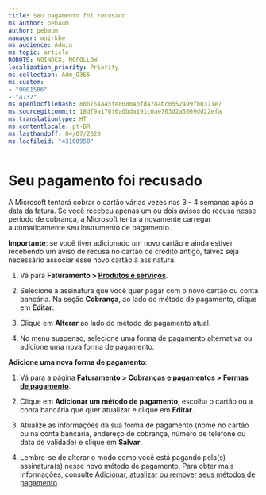 ```yaml
---
title: Seu pagamento foi recusado
ms.author: pebaum
author: pebaum
manager: mnirkhe
ms.audience: Admin
ms.topic: article
ROBOTS: NOINDEX, NOFOLLOW
localization_priority: Priority
ms.collection: Adm_O365
ms.custom:
- "9001506"
- "4732"
ms.openlocfilehash: 88b754a45fe80804bfd4784bc0552499fb0371e7
ms.sourcegitcommit: 18df9a170f6a0bda191c0ae763d2a5069dd22efa
ms.translationtype: HT
ms.contentlocale: pt-BR
ms.lasthandoff: 04/07/2020
ms.locfileid: "43160950"
---
```

# <a name="your-payment-was-declined"></a>Seu pagamento foi recusado

A Microsoft tentará cobrar o cartão várias vezes nas 3 - 4 semanas após a data da fatura.  Se você recebeu apenas um ou dois avisos de recusa nesse período de cobrança, a Microsoft tentará novamente carregar automaticamente seu instrumento de pagamento.  

**Importante**: se você tiver adicionado um novo cartão e ainda estiver recebendo um aviso de recusa no cartão de crédito antigo, talvez seja necessário associar esse novo cartão à assinatura.

1. Vá para **Faturamento > [Produtos e serviços](https://go.microsoft.com/fwlink/p/?linkid=842054)**.

2. Selecione a assinatura que você quer pagar com o novo cartão ou conta bancária. Na seção **Cobrança**, ao lado do método de pagamento, clique em **Editar**.

3. Clique em **Alterar** ao lado do método de pagamento atual.

4. No menu suspenso, selecione uma forma de pagamento alternativa ou adicione uma nova forma de pagamento.

**Adicione uma nova forma de pagamento**:

1. Vá para a página **Faturamento > Cobranças e pagamentos > [Formas de pagamento](https://go.microsoft.com/fwlink/p/?linkid=2018806)**.

2. Clique em **Adicionar um método de pagamento**, escolha o cartão ou a conta bancária que quer atualizar e clique em **Editar**.

3. Atualize as informações da sua forma de pagamento (nome no cartão ou na conta bancária, endereço de cobrança, número de telefone ou data de validade) e clique em **Salvar**.

4. Lembre-se de alterar o modo como você está pagando pela(s) assinatura(s) nesse novo método de pagamento. Para obter mais informações, consulte [Adicionar, atualizar ou remover seus métodos de pagamento](https://go.microsoft.com/fwlink/?linkid=2118133). 
